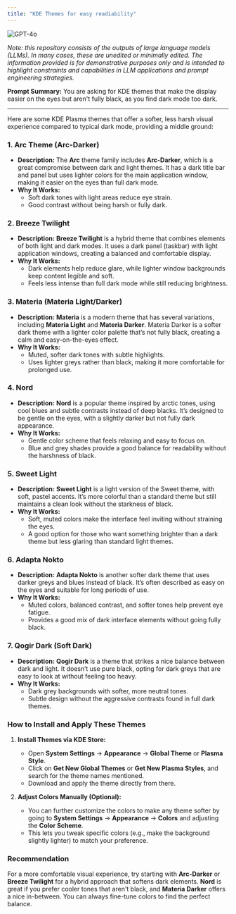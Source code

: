 ```yaml
---
title: "KDE Themes for easy readiability"
---
```

![GPT-4o](https://img.shields.io/badge/GPT--4o-3333FF?style=for-the-badge&logo=openai&logoColor=white)



*Note: this repository consists of the outputs of large language models (LLMs). In many cases, these are unedited or minimally edited. The information provided is for demonstrative purposes only and is intended to highlight constraints and capabilities in LLM applications and prompt engineering strategies.*


**Prompt Summary:** You are asking for KDE themes that make the display easier on the eyes but aren't fully black, as you find dark mode too dark.

---

Here are some KDE Plasma themes that offer a softer, less harsh visual experience compared to typical dark mode, providing a middle ground:

### **1. Arc Theme (Arc-Darker)**
   - **Description:** The **Arc** theme family includes **Arc-Darker**, which is a great compromise between dark and light themes. It has a dark title bar and panel but uses lighter colors for the main application window, making it easier on the eyes than full dark mode.
   - **Why It Works:**
     - Soft dark tones with light areas reduce eye strain.
     - Good contrast without being harsh or fully dark.

### **2. Breeze Twilight**
   - **Description:** **Breeze Twilight** is a hybrid theme that combines elements of both light and dark modes. It uses a dark panel (taskbar) with light application windows, creating a balanced and comfortable display. 
   - **Why It Works:**
     - Dark elements help reduce glare, while lighter window backgrounds keep content legible and soft.
     - Feels less intense than full dark mode while still reducing brightness.

### **3. Materia (Materia Light/Darker)**
   - **Description:** **Materia** is a modern theme that has several variations, including **Materia Light** and **Materia Darker**. Materia Darker is a softer dark theme with a lighter color palette that’s not fully black, creating a calm and easy-on-the-eyes effect.
   - **Why It Works:**
     - Muted, softer dark tones with subtle highlights.
     - Uses lighter greys rather than black, making it more comfortable for prolonged use.

### **4. Nord**
   - **Description:** **Nord** is a popular theme inspired by arctic tones, using cool blues and subtle contrasts instead of deep blacks. It’s designed to be gentle on the eyes, with a slightly darker but not fully dark appearance.
   - **Why It Works:**
     - Gentle color scheme that feels relaxing and easy to focus on.
     - Blue and grey shades provide a good balance for readability without the harshness of black.

### **5. Sweet Light**
   - **Description:** **Sweet Light** is a light version of the Sweet theme, with soft, pastel accents. It’s more colorful than a standard theme but still maintains a clean look without the starkness of black.
   - **Why It Works:**
     - Soft, muted colors make the interface feel inviting without straining the eyes.
     - A good option for those who want something brighter than a dark theme but less glaring than standard light themes.

### **6. Adapta Nokto**
   - **Description:** **Adapta Nokto** is another softer dark theme that uses darker greys and blues instead of black. It’s often described as easy on the eyes and suitable for long periods of use.
   - **Why It Works:**
     - Muted colors, balanced contrast, and softer tones help prevent eye fatigue.
     - Provides a good mix of dark interface elements without going fully black.

### **7. Qogir Dark (Soft Dark)**
   - **Description:** **Qogir Dark** is a theme that strikes a nice balance between dark and light. It doesn’t use pure black, opting for dark greys that are easy to look at without feeling too heavy.
   - **Why It Works:**
     - Dark grey backgrounds with softer, more neutral tones.
     - Subtle design without the aggressive contrasts found in full dark themes.

### **How to Install and Apply These Themes**
1. **Install Themes via KDE Store:**
   - Open **System Settings** → **Appearance** → **Global Theme** or **Plasma Style**.
   - Click on **Get New Global Themes** or **Get New Plasma Styles**, and search for the theme names mentioned.
   - Download and apply the theme directly from there.

2. **Adjust Colors Manually (Optional):**
   - You can further customize the colors to make any theme softer by going to **System Settings** → **Appearance** → **Colors** and adjusting the **Color Scheme**.
   - This lets you tweak specific colors (e.g., make the background slightly lighter) to match your preference.

### **Recommendation**
For a more comfortable visual experience, try starting with **Arc-Darker** or **Breeze Twilight** for a hybrid approach that softens dark elements. **Nord** is great if you prefer cooler tones that aren't black, and **Materia Darker** offers a nice in-between. You can always fine-tune colors to find the perfect balance.